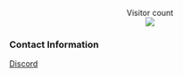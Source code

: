 <p align="center"> 
  Visitor count<br>
  <img src="https://profile-counter.glitch.me/Bocksa/count.svg" />
</p>

### Contact Information

[Discord](https://discord.com/users/798027635979845682)
